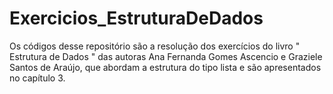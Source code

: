 # Exercicios_EstruturaDeDados

Os códigos desse repositório são a resolução dos exercícios do livro " Estrutura de Dados " das autoras Ana Fernanda Gomes Ascencio e Graziele Santos de Araújo,  que abordam a estrutura do tipo lista e são apresentados no capítulo 3.

